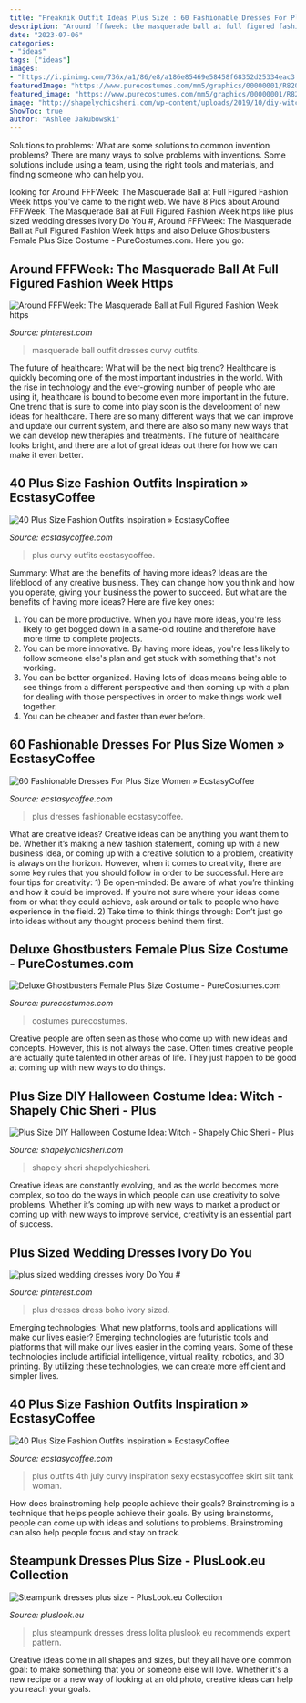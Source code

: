 ```yaml
---
title: "Freaknik Outfit Ideas Plus Size : 60 Fashionable Dresses For Plus Size Women » Ecstasycoffee"
description: "Around fffweek: the masquerade ball at full figured fashion week https"
date: "2023-07-06"
categories:
- "ideas"
tags: ["ideas"]
images:
- "https://i.pinimg.com/736x/a1/86/e8/a186e85469e58458f68352d25334eac3.jpg"
featuredImage: "https://www.purecostumes.com/mm5/graphics/00000001/R820122_full_1.jpg"
featured_image: "https://www.purecostumes.com/mm5/graphics/00000001/R820122_full_1.jpg"
image: "http://shapelychicsheri.com/wp-content/uploads/2019/10/diy-witch-halloween-costume-plus-size-fashion-1440x2160.jpg"
ShowToc: true
author: "Ashlee Jakubowski"
---
```



Solutions to problems: What are some solutions to common invention problems?
There are many ways to solve problems with inventions. Some solutions include using a team, using the right tools and materials, and finding someone who can help you.

	

		
looking for Around FFFWeek: The Masquerade Ball at Full Figured Fashion Week https you've came to the right web. We have 8 Pics about Around FFFWeek: The Masquerade Ball at Full Figured Fashion Week https like plus sized wedding dresses ivory Do You #, Around FFFWeek: The Masquerade Ball at Full Figured Fashion Week https and also Deluxe Ghostbusters Female Plus Size Costume - PureCostumes.com. Here you go:
		
    
## Around FFFWeek: The Masquerade Ball At Full Figured Fashion Week Https

<img loading=lazy src="https://i.pinimg.com/736x/7a/90/21/7a9021a057086f3e4bfa21f18b42d7bf.jpg" onerror="this.onerror=null;this.src='https://tse2.mm.bing.net/th?id=OIP.RvY1mgvVm8stDA33R0zdYgHaLG&amp;pid=15.1';" alt="Around FFFWeek: The Masquerade Ball at Full Figured Fashion Week https">

_Source: pinterest.com_

>masquerade ball outfit dresses curvy outfits. 

	

The future of healthcare: What will be the next big trend?
Healthcare is quickly becoming one of the most important industries in the world. With the rise in technology and the ever-growing number of people who are using it, healthcare is bound to become even more important in the future. One trend that is sure to come into play soon is the development of new ideas for healthcare. There are so many different ways that we can improve and update our current system, and there are also so many new ways that we can develop new therapies and treatments. The future of healthcare looks bright, and there are a lot of great ideas out there for how we can make it even better.

    
## 40 Plus Size Fashion Outfits Inspiration » EcstasyCoffee

<img loading=lazy src="https://i2.wp.com/www.ecstasycoffee.com/wp-content/uploads/2016/10/Curvy-Women-Fashion-Outfits-55.jpg?resize=564%2C935" onerror="this.onerror=null;this.src='https://tse4.mm.bing.net/th?id=OIP.9X3-S4xcOQ-qi23zuygcJgHaMR&amp;pid=15.1';" alt="40 Plus Size Fashion Outfits Inspiration » EcstasyCoffee">

_Source: ecstasycoffee.com_

>plus curvy outfits ecstasycoffee. 

	

Summary: What are the benefits of having more ideas?
Ideas are the lifeblood of any creative business. They can change how you think and how you operate, giving your business the power to succeed. But what are the benefits of having more ideas? Here are five key ones:
1. You can be more productive. When you have more ideas, you're less likely to get bogged down in a same-old routine and therefore have more time to complete projects.
2. You can be more innovative. By having more ideas, you're less likely to follow someone else's plan and get stuck with something that's not working.
3. You can be better organized. Having lots of ideas means being able to see things from a different perspective and then coming up with a plan for dealing with those perspectives in order to make things work well together.
4. You can be cheaper and faster than ever before.

    
## 60 Fashionable Dresses For Plus Size Women » EcstasyCoffee

<img loading=lazy src="https://i0.wp.com/www.ecstasycoffee.com/wp-content/uploads/2016/10/Dresses-For-Plus-Size-Women-6.jpg" onerror="this.onerror=null;this.src='https://tse3.mm.bing.net/th?id=OIP.c1gkopI8adYyhcpbzkiWtwHaO0&amp;pid=15.1';" alt="60 Fashionable Dresses For Plus Size Women » EcstasyCoffee">

_Source: ecstasycoffee.com_

>plus dresses fashionable ecstasycoffee. 

	

What are creative ideas?
Creative ideas can be anything you want them to be. Whether it’s making a new fashion statement, coming up with a new business idea, or coming up with a creative solution to a problem, creativity is always on the horizon. However, when it comes to creativity, there are some key rules that you should follow in order to be successful. Here are four tips for creativity: 1) Be open-minded: Be aware of what you’re thinking and how it could be improved. If you’re not sure where your ideas come from or what they could achieve, ask around or talk to people who have experience in the field. 2) Take time to think things through: Don’t just go into ideas without any thought process behind them first.

    
## Deluxe Ghostbusters Female Plus Size Costume - PureCostumes.com

<img loading=lazy src="https://www.purecostumes.com/mm5/graphics/00000001/R820122_full_1.jpg" onerror="this.onerror=null;this.src='https://tse3.mm.bing.net/th?id=OIP.kenEA9LbDa_qR8opLjt-XwHaLO&amp;pid=15.1';" alt="Deluxe Ghostbusters Female Plus Size Costume - PureCostumes.com">

_Source: purecostumes.com_

>costumes purecostumes. 

	

Creative people are often seen as those who come up with new ideas and concepts. However, this is not always the case. Often times creative people are actually quite talented in other areas of life. They just happen to be good at coming up with new ways to do things.

    
## Plus Size DIY Halloween Costume Idea: Witch - Shapely Chic Sheri - Plus

<img loading=lazy src="http://shapelychicsheri.com/wp-content/uploads/2019/10/diy-witch-halloween-costume-plus-size-fashion-1440x2160.jpg" onerror="this.onerror=null;this.src='https://tse2.mm.bing.net/th?id=OIP.IANiF0Fnz-a1iS6BbwcPCQHaLH&amp;pid=15.1';" alt="Plus Size DIY Halloween Costume Idea: Witch - Shapely Chic Sheri - Plus">

_Source: shapelychicsheri.com_

>shapely sheri shapelychicsheri. 

	

Creative ideas are constantly evolving, and as the world becomes more complex, so too do the ways in which people can use creativity to solve problems. Whether it’s coming up with new ways to market a product or coming up with new ways to improve service, creativity is an essential part of success.

    
## Plus Sized Wedding Dresses Ivory Do You #

<img loading=lazy src="https://i.pinimg.com/736x/a1/86/e8/a186e85469e58458f68352d25334eac3.jpg" onerror="this.onerror=null;this.src='https://tse3.mm.bing.net/th?id=OIP.DuPIeMXrIDDc0my0dc5DggHaNP&amp;pid=15.1';" alt="plus sized wedding dresses ivory Do You #">

_Source: pinterest.com_

>plus dresses dress boho ivory sized. 

	

Emerging technologies: What new platforms, tools and applications will make our lives easier?
Emerging technologies are futuristic tools and platforms that will make our lives easier in the coming years. Some of these technologies include artificial intelligence, virtual reality, robotics, and 3D printing. By utilizing these technologies, we can create more efficient and simpler lives.

    
## 40 Plus Size Fashion Outfits Inspiration » EcstasyCoffee

<img loading=lazy src="https://i0.wp.com/www.ecstasycoffee.com/wp-content/uploads/2016/10/Curvy-Women-Fashion-Outfits-22.jpg?resize=600%2C900" onerror="this.onerror=null;this.src='https://tse4.mm.bing.net/th?id=OIP.G1Eha1e7EpHsVRw2roQE-QHaLH&amp;pid=15.1';" alt="40 Plus Size Fashion Outfits Inspiration » EcstasyCoffee">

_Source: ecstasycoffee.com_

>plus outfits 4th july curvy inspiration sexy ecstasycoffee skirt slit tank woman. 

	

How does brainstroming help people achieve their goals?
Brainstroming is a technique that helps people achieve their goals. By using brainstorms, people can come up with ideas and solutions to problems. Brainstroming can also help people focus and stay on track.

    
## Steampunk Dresses Plus Size - PlusLook.eu Collection

<img loading=lazy src="https://pluslook.eu/wp-content/uploads/895577.jpg" onerror="this.onerror=null;this.src='https://tse4.mm.bing.net/th?id=OIP.sVVMEJCI0ad8QVt9HcI07AHaLz&amp;pid=15.1';" alt="Steampunk dresses plus size - PlusLook.eu Collection">

_Source: pluslook.eu_

>plus steampunk dresses dress lolita pluslook eu recommends expert pattern. 

	

Creative ideas come in all shapes and sizes, but they all have one common goal: to make something that you or someone else will love. Whether it's a new recipe or a new way of looking at an old photo, creative ideas can help you reach your goals.

